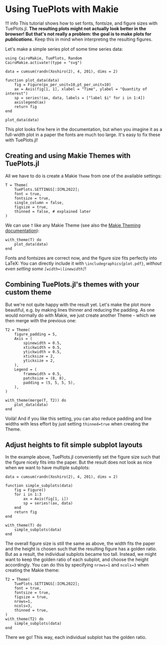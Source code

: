 # Using TuePlots with Makie

!!! info
    This tutorial shows how to set fonts, fontsize, and figure sizes with TuePlots.jl.
    **The resulting plots might not actually look better in the browser! But that's not really a problem: the goal is to make plots for _publications_.**
    Keep this in mind when interpreting the resulting figures.

Let's make a simple series plot of some time series data:

```@example 1
using CairoMakie, TuePlots, Random
CairoMakie.activate!(type = "svg")

data = cumsum(randn(Xoshiro(2), 4, 201), dims = 2)

function plot_data(data)
    fig = Figure(px_per_unit=10,pt_per_unit=10)
    ax = Axis(fig[1, 1], xlabel = "Time", ylabel = "Quantity of interest")
    sp = series!(ax, data, labels = ["label $i" for i in 1:4])
    axislegend(ax)
    return fig
end

plot_data(data)
```

This plot looks fine here in the documentation, but when you imagine it as a full-width plot in a paper the fonts are much too large.
It's easy to fix these with TuePlots.jl!

## Creating and using Makie Themes with TuePlots.jl
All we have to do is create a Makie `Theme` from one of the available settings:

```@example 1
T = Theme(
    TuePlots.SETTINGS[:ICML2022];
    font = true,
    fontsize = true,
    single_column = false,
    figsize = true,
    thinned = false, # explained later
)
```

We can use `T` like any Makie Theme (see also the [Makie Theming documentation](https://makie.juliaplots.org/stable/documentation/theming/)):

```@example 1
with_theme(T) do
    plot_data(data)
end
```

Fonts and fontsizes are correct now, and the figure size fits perfectly into LaTeX:
You can  directly include it with `\includegraphics{plot.pdf}`, _without even setting some `[width=\linewidth]`_!


## Combining TuePlots.jl's themes with your custom theme

But we're not quite happy with the result yet.
Let's make the plot more beautiful, e.g. by making lines thinner and reducing the padding.
As one would normally do with Makie, we just create another Theme - which we then merge with the previous one:

```@example 1
T2 = Theme(
    figure_padding = 5,
    Axis = (
        spinewidth = 0.5,
        xtickwidth = 0.5,
        ytickwidth = 0.5,
        xticksize = 2,
        yticksize = 2,
    ),
    Legend = (
        framewidth = 0.5,
        patchsize = (8, 8),
        padding = (5, 5, 5, 5),
    ),
)

with_theme(merge(T, T2)) do
    plot_data(data)
end
```

Voilà! And if you like this setting, you can also reduce padding and line widths with less effort by just setting `thinned=true` when creating the Theme.


## Adjust heights to fit simple subplot layouts

In the example above, TuePlots.jl conveniently set the figure size such that the figure nicely fits into the paper.
But the result does not look as nice when we want to have multiple subplots:

```@example 1
data = cumsum(randn(Xoshiro(2), 4, 201), dims = 2)

function simple_subplots(data)
    fig = Figure()
    for i in 1:3
        ax = Axis(fig[1, i])
        sp = series!(ax, data)
    end
    return fig
end

with_theme(T) do
    simple_subplots(data)
end
```

The overall figure size is still the same as above, the width fits the paper and the height is chosen such that the resulting figure has a golden ratio.
But as a result, the individual subplots became too tall.
Instead, we might want to keep the golden ratio of each subplot, and choose the height accordingly.
You can do this by specifying `nrows=1` and `ncols=3` when creating the Makie theme:

```@example 1
T2 = Theme(
    TuePlots.SETTINGS[:ICML2022];
    font = true,
    fontsize = true,
    figsize = true,
    nrows=1,
    ncols=3,
    thinned = true,
)
with_theme(T2) do
    simple_subplots(data)
end
```

There we go!
This way, each individual subplot has the golden ratio.
